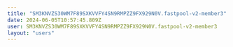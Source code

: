 ```yaml
---
title: "SM3KNVZS30WM7F89SXKVVFY4SN9RMPZZ9FX929N0V.fastpool-v2-member3"
date: 2024-06-05T10:57:45.809Z
user: SM3KNVZS30WM7F89SXKVVFY4SN9RMPZZ9FX929N0V.fastpool-v2-member3
layout: "users"
---
```

    